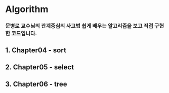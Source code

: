 # Algorithm

### 문병로 교수님의 관계중심의 사고법 쉽게 배우는 알고리즘을 보고 직접 구현한 코드입니다. 

## 1. Chapter04 - sort
## 2. Chapter05 - select
## 3. Chapter06 - tree
